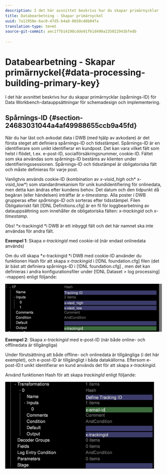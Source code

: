 ```yaml
---
description: I det här avsnittet beskrivs hur du skapar primärnycklar (spårnings-ID) för Data Workbench-datauppsättningar för schemadesign och implementering.
title: Databearbetning - Skapar primärnyckel
uuid: 7a12950e-6ac0-47d5-b4a8-0b50c48b04fa
translation-type: tm+mt
source-git-commit: aec1f7b14198cdde91f61d490a235022943bfedb

---
```



# Databearbetning - Skapar primärnyckel{#data-processing-building-primary-key}

I det här avsnittet beskrivs hur du skapar primärnycklar (spårnings-ID) för Data Workbench-datauppsättningar för schemadesign och implementering.

## Spårnings-ID {#section-24683031044a4af49988655ccb9a45fd}

När du har läst och avkodat data i DWB (med hjälp av avkodare) är det första steget att definiera spårnings-ID och tidsstämpel. Spårnings-ID är en identifierare som unikt identifierar en kundpost. Det kan vara vilket fält som helst i flödet, t.ex. e-post-ID, socialförsäkringsnummer, cookie-ID. Fältet som ska användas som spårnings-ID bestäms av klienten under identifieringssessionen. Spårnings-ID och tidsstämpel är obligatoriska fält och måste definieras för varje post.

Vanligtvis används cookie-ID (kombination av *x-visid_high* och* x-visid_low*) som standardmekanism för unik kundidentifiering för onlinedata, men detta kan ändras efter kundens behov. Det datum och den tidpunkt då begäran (eller händelsen) inträffar är *x-timestamp*. Alla poster i DWB grupperas efter *spårnings-ID* och sorteras efter tidsstämpel. Filen Obligatoriskt fält [!DNL Definitions.cfg] är en fil för loggbearbetning av datauppsättning som innehåller de obligatoriska fälten: *x-trackingid* och *x-timestamp*.

Obs! *x-trackingid *i DWB är ett inbyggt fält och det här namnet ska inte användas för andra fält.

**Exempel 1**: Skapa *x-trackingid* med cookie-id (när endast onlinedata används)

Om du vill skapa *x-trackingid *i DWB med cookie-ID använder du funktionen Hash för att skapa *x-trackingid* i [!DNL foundation.cfg] filen (det är bäst att definiera spårnings-ID i [!DNL foundation.cfg] , men det kan definieras i andra konfigurationsfiler under [!DNL Dataset > log processing] -mappen) enligt följande:

![](assets/dwb_impl_primary_key1.png)

**Exempel 2**: Skapa *x-trackingid* med e-post-ID (när både online- och offlinedata är tillgängliga)

Under förutsättning att både offline- och onlinedata är tillgängliga (i det här exemplet), och e-post-ID är tillgängligt i båda datakällorna. Eftersom e-post-ID:t unikt identifierar en kund används det för att skapa *x-trackingid*.

Använd funktionen Hash för att skapa *trackingId* enligt följande:

![](assets/dwb_impl_primary_key2.png)

